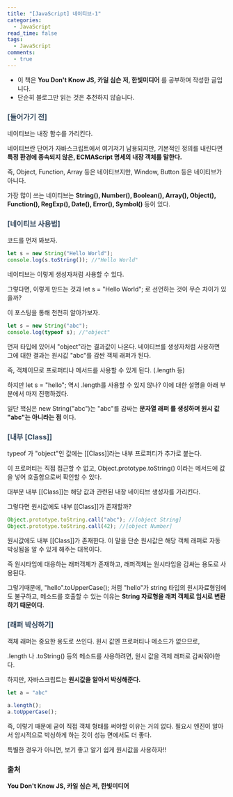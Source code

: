```yaml
---
title: "[JavaScript] 네이티브-1"
categories:
  - JavaScript
read_time: false
tags:
  - JavaScript
comments:
  - true
---
```


* 이 책은 __You Don't Know JS, 카일 심슨 저, 한빛미디어__ 를 공부하며 작성한 글입니다.
* 단순히 블로그만 읽는 것은 추천하지 않습니다.

### <span style="color:#34495e">[들어가기 전]</span>

네이티브는 내장 함수를 가리킨다.

네이티브란 단어가 자바스크립트에서 여기저기 남용되지만, 기본적인 정의를 내린다면 __특정 환경에 종속되지 않은, ECMAScript 명세의 내장 객체를 말한다.__

즉, Object, Function, Array 등은 네이티브지만, Window, Button 등은 네이티브가 아니다.

가장 많이 쓰는 네이티브는 __String(), Number(), Boolean(), Array(), Object(), Function(), RegExp(), Date(), Error(), Symbol()__ 등이 있다.

### <span style="color:#34495e">[네이티브 사용법]</span>

코드를 먼저 봐보자.

```javascript
let s = new String("Hello World");
console.log(s.toString()); //"Hello World"
```

네이티브는 이렇게 생성자처럼 사용할 수 있다. 

그렇다면, 이렇게 만드는 것과 let s = "Hello World"; 로 선언하는 것이 무슨 차이가 있을까?

이 포스팅을 통해 천천히 알아가보자.

```javascript
let s = new String("abc");
console.log(typeof s); //"object"
```

먼저 타입에 있어서 "object"라는 결과값이 나온다. 네이티브를 생성자처럼 사용하면 그에 대한 결과는 원시값 "abc"를 감싼 객체 래퍼가 된다.

즉, 객체이므로 프로퍼티나 메서드를 사용할 수 있게 된다. (.length 등)

하지만 let s = "hello"; 역시 .length를 사용할 수 있지 않나? 이에 대한 설명을 아래 부분에서 마저 진행하겠다.

일단 핵심은 new String("abc")는 "abc"를 감싸는 __문자열 래퍼 를 생성하며 원시 값 "abc"는 아니라는 점__ 이다.

### <span style="color:#34495e">[내부 [Class]]</span>

typeof 가 "object"인 값에는 [[Class]]라는 내부 프로퍼티가 추가로 붙는다.

이 프로퍼티는 직접 접근할 수 없고, Object.prototype.toString() 이라는 메서드에 값을 넣어 호출함으로써 확인할 수 있다.

대부분 내부 [[Class]]는 해당 값과 관련된 내장 네이티브 생성자를 가리킨다.

그렇다면 원시값에도 내부 [[Class]]가 존재할까?

```javascript
Object.prototype.toString.call("abc"); //[object String]
Object.prototype.toString.call(42); //[object Number]
```

원시값에도 내부 [[Class]]가 존재한다. 이 말을 단순 원시값은 해당 객체 래퍼로 자동 박싱됨을 알 수 있게 해주는 대목이다.

즉 원시타입에 대응하는 래퍼객체가 존재하고, 래퍼객체는 원시타입을 감싸는 용도로 사용된다.

그렇기때문에, "hello".toUpperCase(); 처럼 "hello"가 string 타입의 원시자료형임에도 불구하고, 메소드를 호출할 수 있는 이유는 __String 자료형을 래퍼 객체로 임시로 변환하기 때문이다.__

### <span style="color:#34495e">[래퍼 박싱하기]</span>

객체 래퍼는 중요한 용도로 쓰인다. 원시 값엔 프로퍼티나 메소드가 없으므로,

.length 나 .toString() 등의 메소드를 사용하려면, 원시 값을 객체 래퍼로 감싸줘야한다.

하지만, 자바스크립트는 __원시값을 알아서 박싱해준다.__

```javascript
let a = "abc"

a.length();
a.toUpperCase();
```

즉, 이렇기 때문에 굳이 직접 객체 형태를 써야할 이유는 거의 없다. 필요시 엔진이 알아서 암시적으로 박싱하게 하는 것이 성능 면에서도 더 좋다.

특별한 경우가 아니면, 보기 좋고 알기 쉽게 원시값을 사용하자!!

### 출처

__You Don't Know JS, 카일 심슨 저, 한빛미디어__
